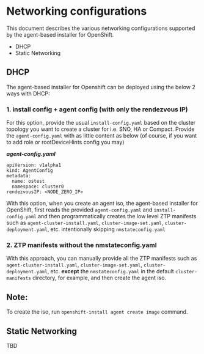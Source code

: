 # Networking configurations

This document describes the various networking configurations supported by the agent-based installer for OpenShift.
- DHCP
- Static Networking

## DHCP
The agent-based installer for Openshift can be deployed using the below 2 ways with DHCP:

### 1. install config + agent config (with only the rendezvous IP)
For this option, provide the usual `install-config.yaml` based on the cluster topology you want to create a cluster for i.e. SNO, HA or Compact. Provide the `agent-config.yaml` with as little content as below (of course, if you want to add role or rootDeviceHints config  you may)

___agent-config.yaml___
```
apiVersion: v1alpha1
kind: AgentConfig
metadata:
  name: ostest
  namespace: cluster0
rendezvousIP: <NODE_ZERO_IP>
```
With this option, when you create an agent iso, the agent-based installer for OpenShift, first reads the provided `agent-config.yaml` and  `install-config.yaml` and then programmatically creates the low level ZTP manifests such as `agent-cluster-install.yaml`, `cluster-image-set.yaml`, `cluster-deployment.yaml`, etc. intentionally skipping `nmstateconfig.yaml`

### 2. ZTP manifests without the nmstateconfig.yaml
With this approach, you can manually provide all the ZTP manifests such as `agent-cluster-install.yaml`, `cluster-image-set.yaml`, `cluster-deployment.yaml`, etc. **except** the `nmstateconfig.yaml` in the default `cluster-manifests` directory, for example, and then create the agent iso.

## Note:
To create the iso, run `openshift-install agent create image` command.

## Static Networking
TBD

